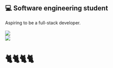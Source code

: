 ## 💻 Software engineering student
Aspiring to be a full-stack developer.
<br><br>
<img src="https://github-readme-stats.vercel.app/api?username=abrilxcx&show_icons=true&theme=dark"/>
<br>
<img src="https://github-readme-stats.vercel.app/api/top-langs?username=abrilxcx&layout=compact&theme=dark"/>
<br>
# 🐈🐈🐈🐈

